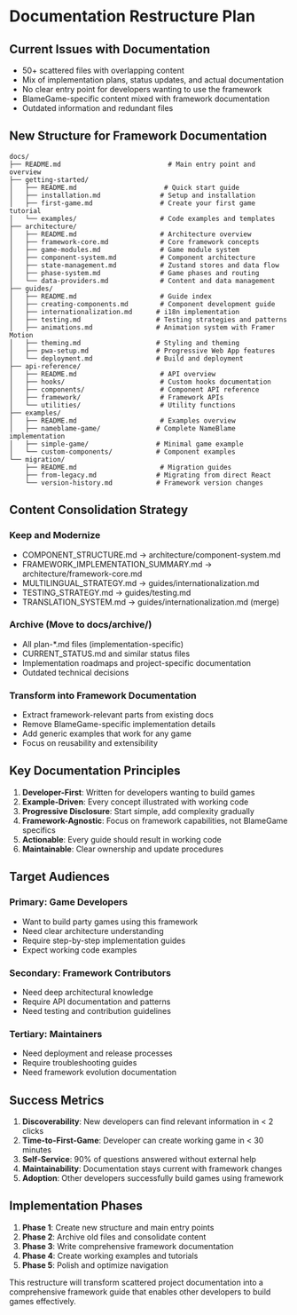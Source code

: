 # Documentation Restructure Plan

## Current Issues with Documentation
- 50+ scattered files with overlapping content
- Mix of implementation plans, status updates, and actual documentation
- No clear entry point for developers wanting to use the framework
- BlameGame-specific content mixed with framework documentation
- Outdated information and redundant files

## New Structure for Framework Documentation

```
docs/
├── README.md                           # Main entry point and overview
├── getting-started/
│   ├── README.md                      # Quick start guide
│   ├── installation.md               # Setup and installation
│   ├── first-game.md                 # Create your first game tutorial
│   └── examples/                     # Code examples and templates
├── architecture/
│   ├── README.md                     # Architecture overview
│   ├── framework-core.md             # Core framework concepts
│   ├── game-modules.md               # Game module system
│   ├── component-system.md           # Component architecture
│   ├── state-management.md           # Zustand stores and data flow
│   ├── phase-system.md               # Game phases and routing
│   └── data-providers.md             # Content and data management
├── guides/
│   ├── README.md                     # Guide index
│   ├── creating-components.md        # Component development guide
│   ├── internationalization.md      # i18n implementation
│   ├── testing.md                   # Testing strategies and patterns
│   ├── animations.md                # Animation system with Framer Motion
│   ├── theming.md                   # Styling and theming
│   ├── pwa-setup.md                 # Progressive Web App features
│   └── deployment.md                # Build and deployment
├── api-reference/
│   ├── README.md                     # API overview
│   ├── hooks/                        # Custom hooks documentation
│   ├── components/                   # Component API reference
│   ├── framework/                    # Framework APIs
│   └── utilities/                    # Utility functions
├── examples/
│   ├── README.md                     # Examples overview
│   ├── nameblame-game/              # Complete NameBlame implementation
│   ├── simple-game/                 # Minimal game example
│   └── custom-components/           # Component examples
└── migration/
    ├── README.md                     # Migration guides
    ├── from-legacy.md               # Migrating from direct React
    └── version-history.md           # Framework version changes
```

## Content Consolidation Strategy

### Keep and Modernize
- COMPONENT_STRUCTURE.md → architecture/component-system.md
- FRAMEWORK_IMPLEMENTATION_SUMMARY.md → architecture/framework-core.md
- MULTILINGUAL_STRATEGY.md → guides/internationalization.md
- TESTING_STRATEGY.md → guides/testing.md
- TRANSLATION_SYSTEM.md → guides/internationalization.md (merge)

### Archive (Move to docs/archive/)
- All plan-*.md files (implementation-specific)
- CURRENT_STATUS.md and similar status files
- Implementation roadmaps and project-specific documentation
- Outdated technical decisions

### Transform into Framework Documentation
- Extract framework-relevant parts from existing docs
- Remove BlameGame-specific implementation details
- Add generic examples that work for any game
- Focus on reusability and extensibility

## Key Documentation Principles

1. **Developer-First**: Written for developers wanting to build games
2. **Example-Driven**: Every concept illustrated with working code
3. **Progressive Disclosure**: Start simple, add complexity gradually
4. **Framework-Agnostic**: Focus on framework capabilities, not BlameGame specifics
5. **Actionable**: Every guide should result in working code
6. **Maintainable**: Clear ownership and update procedures

## Target Audiences

### Primary: Game Developers
- Want to build party games using this framework
- Need clear architecture understanding
- Require step-by-step implementation guides
- Expect working code examples

### Secondary: Framework Contributors
- Need deep architectural knowledge
- Require API documentation and patterns
- Need testing and contribution guidelines

### Tertiary: Maintainers
- Need deployment and release processes
- Require troubleshooting guides
- Need framework evolution documentation

## Success Metrics

1. **Discoverability**: New developers can find relevant information in < 2 clicks
2. **Time-to-First-Game**: Developer can create working game in < 30 minutes
3. **Self-Service**: 90% of questions answered without external help
4. **Maintainability**: Documentation stays current with framework changes
5. **Adoption**: Other developers successfully build games using framework

## Implementation Phases

1. **Phase 1**: Create new structure and main entry points
2. **Phase 2**: Archive old files and consolidate content
3. **Phase 3**: Write comprehensive framework documentation
4. **Phase 4**: Create working examples and tutorials
5. **Phase 5**: Polish and optimize navigation

This restructure will transform scattered project documentation into a comprehensive framework guide that enables other developers to build games effectively.